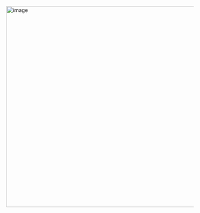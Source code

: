 <img width="539" alt="image" src="https://github.com/user-attachments/assets/5af715cf-77f2-4852-80a1-95e30cb43fe8">
